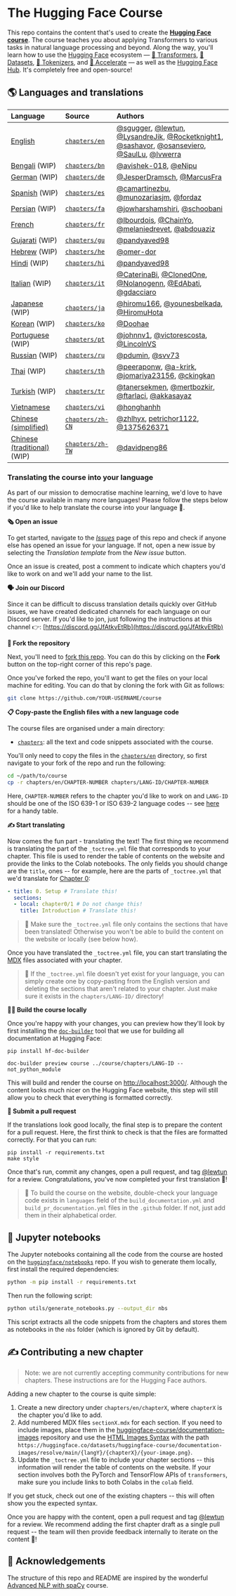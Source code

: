 # The Hugging Face Course

This repo contains the content that's used to create the **[Hugging Face course](https://huggingface.co/course/chapter1/1)**. The course teaches you about applying Transformers to various tasks in natural language processing and beyond. Along the way, you'll learn how to use the [Hugging Face](https://huggingface.co/) ecosystem — [🤗 Transformers](https://github.com/huggingface/transformers), [🤗 Datasets](https://github.com/huggingface/datasets), [🤗 Tokenizers](https://github.com/huggingface/tokenizers), and [🤗 Accelerate](https://github.com/huggingface/accelerate) — as well as the [Hugging Face Hub](https://huggingface.co/models). It's completely free and open-source!

## 🌎 Languages and translations

| Language                                                                      | Source                                                                             | Authors                                                                                                                                                                                                                                                                                                                                                  |
|:------------------------------------------------------------------------------|:-----------------------------------------------------------------------------------|:---------------------------------------------------------------------------------------------------------------------------------------------------------------------------------------------------------------------------------------------------------------------------------------------------------------------------------------------------------|
| [English](https://huggingface.co/course/en/chapter1/1)                        | [`chapters/en`](https://github.com/huggingface/course/tree/main/chapters/en)       | [@sgugger](https://github.com/sgugger), [@lewtun](https://github.com/lewtun), [@LysandreJik](https://github.com/LysandreJik), [@Rocketknight1](https://github.com/Rocketknight1), [@sashavor](https://github.com/sashavor), [@osanseviero](https://github.com/osanseviero), [@SaulLu](https://github.com/SaulLu), [@lvwerra](https://github.com/lvwerra) |
| [Bengali](https://huggingface.co/course/bn/chapter1/1) (WIP)                  | [`chapters/bn`](https://github.com/huggingface/course/tree/main/chapters/bn)       | [@avishek-018](https://github.com/avishek-018), [@eNipu](https://github.com/eNipu)                                                                                                                                                                                                                                                                       |
| [German](https://huggingface.co/course/de/chapter1/1) (WIP)                   | [`chapters/de`](https://github.com/huggingface/course/tree/main/chapters/de)       | [@JesperDramsch](https://github.com/JesperDramsch), [@MarcusFra](https://github.com/MarcusFra)                                                                                                                                                                                                                                                           |
| [Spanish](https://huggingface.co/course/es/chapter1/1) (WIP)                  | [`chapters/es`](https://github.com/huggingface/course/tree/main/chapters/es)       | [@camartinezbu](https://github.com/camartinezbu), [@munozariasjm](https://github.com/munozariasjm), [@fordaz](https://github.com/fordaz)                                                                                                                                                                                                                 |
| [Persian](https://huggingface.co/course/fa/chapter1/1) (WIP)                  | [`chapters/fa`](https://github.com/huggingface/course/tree/main/chapters/fa)       | [@jowharshamshiri](https://github.com/jowharshamshiri), [@schoobani](https://github.com/schoobani)                                                                                                                                                                                                                                                       |
| [French](https://huggingface.co/course/fr/chapter1/1)                         | [`chapters/fr`](https://github.com/huggingface/course/tree/main/chapters/fr)       | [@lbourdois](https://github.com/lbourdois), [@ChainYo](https://github.com/ChainYo), [@melaniedrevet](https://github.com/melaniedrevet), [@abdouaziz](https://github.com/abdouaziz)                                                                                                                                                                       |
| [Gujarati](https://huggingface.co/course/gu/chapter1/1) (WIP)                 | [`chapters/gu`](https://github.com/huggingface/course/tree/main/chapters/gu)       | [@pandyaved98](https://github.com/pandyaved98)                                                                                                                                                                                                                                                                                                           |
| [Hebrew](https://huggingface.co/course/he/chapter1/1) (WIP)                   | [`chapters/he`](https://github.com/huggingface/course/tree/main/chapters/he)       | [@omer-dor](https://github.com/omer-dor)                                                                                                                                                                                                                                                                                                                 |
| [Hindi](https://huggingface.co/course/hi/chapter1/1) (WIP)                    | [`chapters/hi`](https://github.com/huggingface/course/tree/main/chapters/hi)       | [@pandyaved98](https://github.com/pandyaved98)                                                                                                                                                                                                                                                                                                           |
| [Italian](https://huggingface.co/course/it/chapter1/1) (WIP)                  | [`chapters/it`](https://github.com/huggingface/course/tree/main/chapters/it)       | [@CaterinaBi](https://github.com/CaterinaBi), [@ClonedOne](https://github.com/ClonedOne),    [@Nolanogenn](https://github.com/Nolanogenn), [@EdAbati](https://github.com/EdAbati), [@gdacciaro](https://github.com/gdacciaro)                                                                                                                                                                  |
| [Japanese](https://huggingface.co/course/ja/chapter1/1) (WIP)                 | [`chapters/ja`](https://github.com/huggingface/course/tree/main/chapters/ja)       | [@hiromu166](https://github.com/@hiromu166), [@younesbelkada](https://github.com/@younesbelkada), [@HiromuHota](https://github.com/@HiromuHota)                                                                                                                                                                                                       |
| [Korean](https://huggingface.co/course/ko/chapter1/1) (WIP)                   | [`chapters/ko`](https://github.com/huggingface/course/tree/main/chapters/ko)       | [@Doohae](https://github.com/Doohae)                                                                                                                                                                                                                                                                                                                     |
| [Portuguese](https://huggingface.co/course/pt/chapter1/1) (WIP)               | [`chapters/pt`](https://github.com/huggingface/course/tree/main/chapters/pt)       | [@johnnv1](https://github.com/johnnv1), [@victorescosta](https://github.com/victorescosta), [@LincolnVS](https://github.com/LincolnVS)                                                                                                                                                                                                                   |
| [Russian](https://huggingface.co/course/ru/chapter1/1) (WIP)                  | [`chapters/ru`](https://github.com/huggingface/course/tree/main/chapters/ru)       | [@pdumin](https://github.com/pdumin), [@svv73](https://github.com/svv73)                                                                                                                                                                                                                                                                                 |
| [Thai](https://huggingface.co/course/th/chapter1/1) (WIP)                     | [`chapters/th`](https://github.com/huggingface/course/tree/main/chapters/th)       | [@peeraponw](https://github.com/peeraponw), [@a-krirk](https://github.com/a-krirk), [@jomariya23156](https://github.com/jomariya23156), [@ckingkan](https://github.com/ckingkan)                                                                                                                                                                         |
| [Turkish](https://huggingface.co/course/tr/chapter1/1) (WIP)                  | [`chapters/tr`](https://github.com/huggingface/course/tree/main/chapters/tr)       | [@tanersekmen](https://github.com/tanersekmen), [@mertbozkir](https://github.com/mertbozkir), [@ftarlaci](https://github.com/ftarlaci), [@akkasayaz](https://github.com/akkasayaz)                                                                                                                                                                       |
| [Vietnamese](https://huggingface.co/course/vi/chapter1/1)               | [`chapters/vi`](https://github.com/huggingface/course/tree/main/chapters/vi)       | [@honghanhh](https://github.com/honghanhh)                                                                                                                                                                                                                                                                                                               |
| [Chinese (simplified)](https://huggingface.co/course/zh-CN/chapter1/1)  | [`chapters/zh-CN`](https://github.com/huggingface/course/tree/main/chapters/zh-CN) | [@zhlhyx](https://github.com/zhlhyx), [petrichor1122](https://github.com/petrichor1122), [@1375626371](https://github.com/1375626371)                                                                                                                                                                                                                    |
| [Chinese (traditional)](https://huggingface.co/course/zh-TW/chapter1/1) (WIP) | [`chapters/zh-TW`](https://github.com/huggingface/course/tree/main/chapters/zh-TW) | [@davidpeng86](https://github.com/davidpeng86)                                                                                                                                                                                                                                                                                                           |


### Translating the course into your language

As part of our mission to democratise machine learning, we'd love to have the course available in many more languages! Please follow the steps below if you'd like to help translate the course into your language 🙏.

**🗞️ Open an issue**

To get started, navigate to the [_Issues_](https://github.com/huggingface/course/issues) page of this repo and check if anyone else has opened an issue for your language. If not, open a new issue by selecting the _Translation template_ from the _New issue_ button.

Once an issue is created, post a comment to indicate which chapters you'd like to work on and we'll add your name to the list.

**🗣 Join our Discord**

Since it can be difficult to discuss translation details quickly over GitHub issues, we have created dedicated channels for each language on our Discord server. If you'd like to jon, just following the instructions at this channel 👉: [https://discord.gg/JfAtkvEtRb](https://discord.gg/JfAtkvEtRb)

**🍴 Fork the repository**

Next, you'll need to [fork this repo](https://docs.github.com/en/get-started/quickstart/fork-a-repo). You can do this by clicking on the **Fork** button on the top-right corner of this repo's page.

Once you've forked the repo, you'll want to get the files on your local machine for editing. You can do that by cloning the fork with Git as follows:

```bash
git clone https://github.com/YOUR-USERNAME/course
```

**📋 Copy-paste the English files with a new language code**

The course files are organised under a main directory:

* [`chapters`](https://github.com/huggingface/course/tree/main/chapters): all the text and code snippets associated with the course.

You'll only need to copy the files in the [`chapters/en`](https://github.com/huggingface/course/tree/main/chapters/en) directory, so first navigate to your fork of the repo and run the following:

```bash
cd ~/path/to/course
cp -r chapters/en/CHAPTER-NUMBER chapters/LANG-ID/CHAPTER-NUMBER
```

Here, `CHAPTER-NUMBER` refers to the chapter you'd like to work on and `LANG-ID` should be one of the ISO 639-1 or ISO 639-2 language codes -- see [here](https://www.loc.gov/standards/iso639-2/php/code_list.php) for a handy table.

**✍️ Start translating**

Now comes the fun part - translating the text! The first thing we recommend is translating the part of the `_toctree.yml` file that corresponds to your chapter. This file is used to render the table of contents on the website and provide the links to the Colab notebooks. The only fields you should change are the `title`, ones -- for example, here are the parts of `_toctree.yml` that we'd translate for [Chapter 0](https://huggingface.co/course/chapter0/1?fw=pt):

```yaml
- title: 0. Setup # Translate this!
  sections:
  - local: chapter0/1 # Do not change this!
    title: Introduction # Translate this!
```

> 🚨 Make sure the `_toctree.yml` file only contains the sections that have been translated! Otherwise you won't be able to build the content on the website or locally (see below how).


Once you have translated the `_toctree.yml` file, you can start translating the [MDX](https://mdxjs.com/) files associated with your chapter.

> 🙋 If the `_toctree.yml` file doesn't yet exist for your language, you can simply create one by copy-pasting from the English version and deleting the sections that aren't related to your chapter. Just make sure it exists in the `chapters/LANG-ID/` directory!

**👷‍♂️ Build the course locally**

Once you're happy with your changes, you can preview how they'll look by first installing the [`doc-builder`](https://github.com/huggingface/doc-builder) tool that we use for building all documentation at Hugging Face:

```
pip install hf-doc-builder
```

```
doc-builder preview course ../course/chapters/LANG-ID --not_python_module
```

This will build and render the course on [http://localhost:3000/](http://localhost:3000/). Although the content looks much nicer on the Hugging Face website, this step will still allow you to check that everything is formatted correctly.

**🚀 Submit a pull request**

If the translations look good locally, the final step is to prepare the content for a pull request. Here, the first think to check is that the files are formatted correctly. For that you can run:

```
pip install -r requirements.txt
make style
```

Once that's run, commit any changes, open a pull request, and tag [@lewtun](https://github.com/lewtun) for a review. Congratulations, you've now completed your first translation 🥳!

> 🚨 To build the course on the website, double-check your language code exists in `languages` field of the `build_documentation.yml` and `build_pr_documentation.yml` files in the `.github` folder. If not, just add them in their alphabetical order.

## 📔 Jupyter notebooks

The Jupyter notebooks containing all the code from the course are hosted on the [`huggingface/notebooks`](https://github.com/huggingface/notebooks) repo. If you wish to generate them locally, first install the required dependencies:

```bash
python -m pip install -r requirements.txt
```

Then run the following script:

```bash
python utils/generate_notebooks.py --output_dir nbs
```

This script extracts all the code snippets from the chapters and stores them as notebooks in the `nbs` folder (which is ignored by Git by default).

## ✍️ Contributing a new chapter

> Note: we are not currently accepting community contributions for new chapters. These instructions are for the Hugging Face authors.

Adding a new chapter to the course is quite simple:

1. Create a new directory under `chapters/en/chapterX`, where `chapterX` is the chapter you'd like to add.
2. Add numbered MDX files `sectionX.mdx` for each section. If you need to include images, place them in the [huggingface-course/documentation-images](https://huggingface.co/datasets/huggingface-course/documentation-images) repository and use the [HTML Images Syntax](https://www.w3schools.com/html/html_images.asp) with the path `https://huggingface.co/datasets/huggingface-course/documentation-images/resolve/main/{langY}/{chapterX}/{your-image.png}`.
3. Update the `_toctree.yml` file to include your chapter sections -- this information will render the table of contents on the website. If your section involves both the PyTorch and TensorFlow APIs of `transformers`, make sure you include links to both Colabs in the `colab` field.

If you get stuck, check out one of the existing chapters -- this will often show you the expected syntax.

Once you are happy with the content, open a pull request and tag [@lewtun](https://github.com/lewtun) for a review. We recommend adding the first chapter draft as a single pull request -- the team will then provide feedback internally to iterate on the content 🤗!

## 🙌 Acknowledgements

The structure of this repo and README are inspired by the wonderful [Advanced NLP with spaCy](https://github.com/ines/spacy-course) course.
